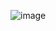 ![image](https://user-images.githubusercontent.com/73886748/130328090-c7110a21-672f-46eb-842b-a5fc4f8a3b05.png)
